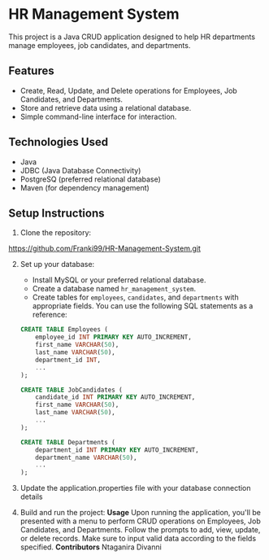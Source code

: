 # HR Management System

This project is a Java CRUD application designed to help HR departments manage employees, job candidates, and departments.

## Features

- Create, Read, Update, and Delete operations for Employees, Job Candidates, and Departments.
- Store and retrieve data using a relational database.
- Simple command-line interface for interaction.

## Technologies Used

- Java
- JDBC (Java Database Connectivity)
- PostgreSQ (preferred relational database)
- Maven (for dependency management)

## Setup Instructions

1. Clone the repository:

https://github.com/Franki99/HR-Management-System.git

2. Set up your database:

   - Install MySQL or your preferred relational database.
   - Create a database named `hr_management_system`.
   - Create tables for `employees`, `candidates`, and `departments` with appropriate fields. You can use the following SQL statements as a reference:

   ```sql
   CREATE TABLE Employees (
       employee_id INT PRIMARY KEY AUTO_INCREMENT,
       first_name VARCHAR(50),
       last_name VARCHAR(50),
       department_id INT,
       ...
   );

   CREATE TABLE JobCandidates (
       candidate_id INT PRIMARY KEY AUTO_INCREMENT,
       first_name VARCHAR(50),
       last_name VARCHAR(50),
       ...
   );

   CREATE TABLE Departments (
       department_id INT PRIMARY KEY AUTO_INCREMENT,
       department_name VARCHAR(50),
       ...
   );
3. Update the application.properties file with your database connection details
4. Build and run the project:
**Usage**
Upon running the application, you'll be presented with a menu to perform CRUD operations on Employees, Job Candidates, and Departments.
Follow the prompts to add, view, update, or delete records.
Make sure to input valid data according to the fields specified.
**Contributors**
   Ntaganira Divanni
